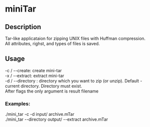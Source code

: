# miniTar
## Description
Tar-like applicataion for zipping UNIX files with Huffman compression.  
All attributes, righst, and types of files is saved.
## Usage 
-c / --create: create mini-tar  
-x / --extract: extract mini-tar  
-d / --directory <path>: directory which you want to zip (or unzip).
  Default - current directory. Directory must exist.   
After flags the only argument is result filename
### Examples:  
./mini_tar -c -d input/ archive.mTar  
./mini_tar --directory output/ --extract archive.mTar  
